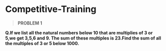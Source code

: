 # Competitive-Training
>**PROBLEM 1**

**Q.If we list all the natural numbers below 10 that are multiplies of 3 or 5,we get 3,5,6 and 9. The sum of these multiples is 23.Find the sum of all the multiples of 3 or 5 below 1000.**
